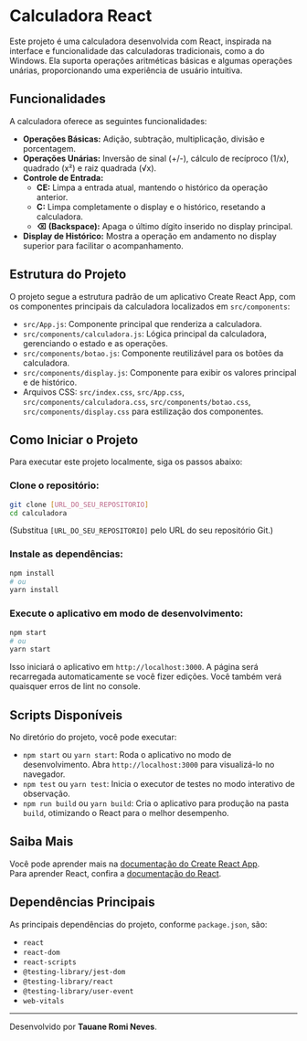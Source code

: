 # Calculadora React

Este projeto é uma calculadora desenvolvida com React, inspirada na interface e funcionalidade das calculadoras tradicionais, como a do Windows. Ela suporta operações aritméticas básicas e algumas operações unárias, proporcionando uma experiência de usuário intuitiva.

## Funcionalidades

A calculadora oferece as seguintes funcionalidades:

- **Operações Básicas:** Adição, subtração, multiplicação, divisão e porcentagem.
- **Operações Unárias:** Inversão de sinal (+/-), cálculo de recíproco (1/x), quadrado (x²) e raiz quadrada (√x).
- **Controle de Entrada:**
  - **CE:** Limpa a entrada atual, mantendo o histórico da operação anterior.
  - **C:** Limpa completamente o display e o histórico, resetando a calculadora.
  - **⌫ (Backspace):** Apaga o último dígito inserido no display principal.
- **Display de Histórico:** Mostra a operação em andamento no display superior para facilitar o acompanhamento.

## Estrutura do Projeto

O projeto segue a estrutura padrão de um aplicativo Create React App, com os componentes principais da calculadora localizados em `src/components`:

- `src/App.js`: Componente principal que renderiza a calculadora.
- `src/components/calculadora.js`: Lógica principal da calculadora, gerenciando o estado e as operações.
- `src/components/botao.js`: Componente reutilizável para os botões da calculadora.
- `src/components/display.js`: Componente para exibir os valores principal e de histórico.
- Arquivos CSS: `src/index.css`, `src/App.css`, `src/components/calculadora.css`, `src/components/botao.css`, `src/components/display.css` para estilização dos componentes.

## Como Iniciar o Projeto

Para executar este projeto localmente, siga os passos abaixo:

### Clone o repositório:

```bash
git clone [URL_DO_SEU_REPOSITORIO]
cd calculadora
```

(Substitua `[URL_DO_SEU_REPOSITORIO]` pelo URL do seu repositório Git.)

### Instale as dependências:

```bash
npm install
# ou
yarn install
```

### Execute o aplicativo em modo de desenvolvimento:

```bash
npm start
# ou
yarn start
```

Isso iniciará o aplicativo em `http://localhost:3000`. A página será recarregada automaticamente se você fizer edições. Você também verá quaisquer erros de lint no console.

## Scripts Disponíveis

No diretório do projeto, você pode executar:

- `npm start` ou `yarn start`: Roda o aplicativo no modo de desenvolvimento. Abra `http://localhost:3000` para visualizá-lo no navegador.
- `npm test` ou `yarn test`: Inicia o executor de testes no modo interativo de observação.
- `npm run build` ou `yarn build`: Cria o aplicativo para produção na pasta `build`, otimizando o React para o melhor desempenho.

## Saiba Mais

Você pode aprender mais na [documentação do Create React App](https://create-react-app.dev/).  
Para aprender React, confira a [documentação do React](https://reactjs.org/).

## Dependências Principais

As principais dependências do projeto, conforme `package.json`, são:

- `react`
- `react-dom`
- `react-scripts`
- `@testing-library/jest-dom`
- `@testing-library/react`
- `@testing-library/user-event`
- `web-vitals`

---

Desenvolvido por **Tauane Romi Neves**.